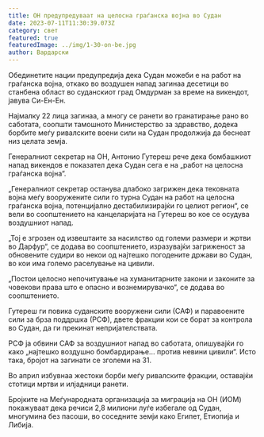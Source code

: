 ```yaml
---
title: ОН предупредуваат на целосна граѓанска војна во Судан
date: 2023-07-11T11:30:39.073Z
category: свет
featured: true
featuredImage: ../img/1-30-on-be.jpg
author: Вардарски
---
```

Обединетите нации предупредија дека Судан можеби е на работ на граѓанска војна, откако во воздушен напад загинаа десетици во станбена област во суданскиот град Омдурман за време на викендот, јавува Си-Ен-Ен.

Најмалку 22 лица загинаа, а многу се ранети во гранатирање рано во саботата, соопшти тамошното Министерство за здравство, додека борбите меѓу ривалските воени сили на Судан продолжија да беснеат низ целата земја.

Генералниот секретар на ОН, Антонио Гутереш рече дека бомбашкиот напад викендов е показател дека Судан сега е на „работ на целосна граѓанска војна“.

„Генералниот секретар останува длабоко загрижен дека тековната војна меѓу вооружените сили го турна Судан на работ на целосна граѓанска војна, потенцијално дестабилизирајќи го целиот регион“, се вели во соопштението на канцеларијата на Гутереш во кое се осудува воздушниот напад.

„Тој е згрозен од извештаите за насилство од големи размери и жртви во Дарфур“, се додава во соопштението, изразувајќи загриженост за обновените судири во некои од најтешко погодените држави во Судан, во кои има големо раселување на цивили.

„Постои целосно непочитување на хуманитарните закони и законите за човекови права што е опасно и вознемирувачко“, се додава во соопштението.

Гутереш ги повика суданските вооружени сили (САФ) и паравоените сили за брза поддршка (РСФ), двете фракции кои се борат за контрола во Судан, да ги прекинат непријателствата.

РСФ ја обвини САФ за воздушниот напад во саботата, опишувајќи го како „најтешко воздушно бомбардирање... против невини цивили“. Исто така, бројот на загинати се зголеми на 31.

Во април избувнаа жестоки борби меѓу ривалските фракции, оставајќи стотици мртви и илјадници ранети.

Бројките на Меѓународната организација за миграција на ОН (ИОМ) покажуваат дека речиси 2,8 милиони луѓе избегале од Судан, многумина без пасоши, во соседните земји како Египет, Етиопија и Либија.